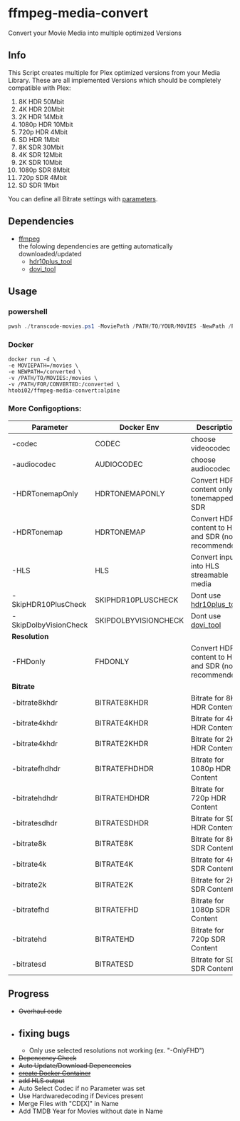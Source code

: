 # ffmpeg-media-convert
 Convert your Movie Media into multiple optimized Versions <br>

## Info
This Script creates multiple for Plex optimized versions from your Media Library.
These are all implemented Versions which should be completely compatible with Plex:
1. 8K HDR 50Mbit
2. 4K HDR 20Mbit
3. 2K HDR 14Mbit
4. 1080p HDR 10Mbit
5. 720p HDR 4Mbit
6. SD HDR 1Mbit
7. 8K SDR 30Mbit
8. 4K SDR 12Mbit
9. 2K SDR 10Mbit
10. 1080p SDR 8Mbit
11. 720p SDR 4Mbit
12. SD SDR 1Mbit

You can define all Bitrate settings with [parameters](#more-configoptions). 

## Dependencies
- [ffmpeg](https://ffmpeg.org)
<br>the folowing dependencies are getting automatically downloaded/updated
  - [hdr10plus_tool](https://github.com/quietvoid/hdr10plus_tool/releases/latest)
  - [dovi_tool](https://github.com/quietvoid/dovi_tool/releases/latest)

## Usage
### powershell
```powershell
pwsh ./transcode-movies.ps1 -MoviePath /PATH/TO/YOUR/MOVIES -NewPath /PATH/FOR/CONVERTED
```
### Docker
```docker
docker run -d \
-e MOVIEPATH=/movies \
-e NEWPATH=/converted \
-v /PATH/TO/MOVIES:/movies \
-v /PATH/FOR/CONVERTED:/converted \
htobi02/ffmpeg-media-convert:alpine
```

### More Configoptions:
Parameter|Docker Env|Description|Default
|---|---|---|---|
-codec|CODEC|choose videocodec|hevc
-audiocodec|AUDIOCODEC|choose audiocodec|copy
-HDRTonemapOnly|HDRTONEMAPONLY|Convert HDR content only tonemapped to SDR|$false
-HDRTonemap|HDRTONEMAP|Convert HDR content to HDR and SDR (not recommended)|$false
-HLS|HLS|Convert input into HLS streamable media|$false
-SkipHDR10PlusCheck|SKIPHDR10PLUSCHECK|Dont use [hdr10plus_tool](https://github.com/quietvoid/hdr10plus_tool/releases/latest) |$false
-SkipDolbyVisionCheck|SKIPDOLBYVISIONCHECK|Dont use [dovi_tool](https://github.com/quietvoid/dovi_tool/releases/latest) |$false
|<b>Resolution</b>||||
-FHDonly|FHDONLY|Convert HDR content to HDR and SDR (not recommended)|$false
|<b>Bitrate</b>||||
-bitrate8khdr|BITRATE8KHDR|Bitrate for 8K HDR Content|50M
-bitrate4khdr|BITRATE4KHDR|Bitrate for 4K HDR Content|20M
-bitrate4khdr|BITRATE2KHDR|Bitrate for 2K HDR Content|15M
-bitratefhdhdr|BITRATEFHDHDR|Bitrate for 1080p HDR Content|10M
-bitratehdhdr|BITRATEHDHDR|Bitrate for 720p HDR Content|4M
-bitratesdhdr|BITRATESDHDR|Bitrate for SD HDR Content|1M
-bitrate8k|BITRATE8K|Bitrate for 8K SDR Content|15M
-bitrate4k|BITRATE4K|Bitrate for 4K SDR Content|12M
-bitrate2k|BITRATE2K|Bitrate for 2K SDR Content|10M
-bitratefhd|BITRATEFHD|Bitrate for 1080p SDR Content|8M
-bitratehd|BITRATEHD|Bitrate for 720p SDR Content|4M
-bitratesd|BITRATESD|Bitrate for SD SDR Content|1M

## Progress
- ~~Overhaul code~~
- fixing bugs
    -
    - Only use selected resolutions not working (ex. "-OnlyFHD")
- ~~Depencency Check~~
- ~~Auto Update/Download Depencencies~~
- ~~[create Docker Container](https://hub.docker.com/r/htobi02/ffmpeg-media-convert)~~
- ~~add HLS output~~
- Auto Select Codec if no Parameter was set
- Use Hardwaredecoding if Devices present
- Merge Files with "CD[X]" in Name
- Add TMDB Year for Movies without date in Name